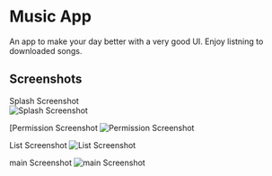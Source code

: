 
# Music App

An app to make your day better with a very good UI. Enjoy listning to downloaded songs. 


## Screenshots
Splash Screenshot                                   
![Splash Screenshot](https://github.com/Kshitijkumar15/Music/blob/main/Screenshot_20230723-192226.png)

[Permission Screenshot
![Permission Screenshot](https://github.com/Kshitijkumar15/Music/blob/main/Screenshot_20230723-192746.png)

List Screenshot
![List Screenshot](https://github.com/Kshitijkumar15/Music/blob/main/Screenshot_20230723-192751.png)

main Screenshot
![main Screenshot](https://github.com/Kshitijkumar15/Music/blob/main/Screenshot_20230723-192756.png)

